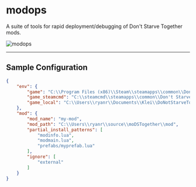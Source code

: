 # modops
A suite of tools for rapid deployment/debugging of Don't Starve Together mods.


![modops](/tools/debug-panel/img/modops.png)
* * *
  
## Sample Configuration

```json
{
    "env": {
        "game": "C:\\Program Files (x86)\\Steam\\steamapps\\common\\Don't Starve Together",
        "game_steamcmd": "C:\\steamcmd\\steamapps\\common\\Don't Starve Together Dedicated Server",
        "game_local": "C:\\Users\\ryanr\\Documents\\Klei\\DoNotStarveTogether\\4709694"
    },
    "mod": {
        "mod_name": "my-mod",
        "mod_path": "C:\\Users\\ryanr\\source\\moDSTogether\\mod",
        "partial_install_patterns": [
            "modinfo.lua",
            "modmain.lua",
            "prefabs/myprefab.lua"
        ],
        "ignore": [
            "external"
        ]
    }
}
```
